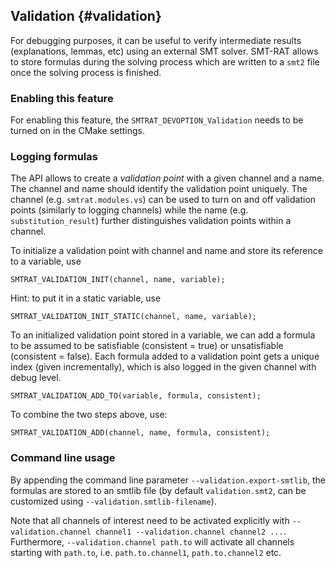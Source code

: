 ## Validation {#validation}

For debugging purposes, it can be useful to verify intermediate results (explanations, lemmas, etc) using an external SMT solver. SMT-RAT allows to store formulas during the solving process which are written to a `smt2` file once the solving process is finished.

### Enabling this feature

For enabling this feature, the `SMTRAT_DEVOPTION_Validation` needs to be turned on in the CMake settings.

### Logging formulas

The API allows to create a *validation point* with a given channel and a name. The channel and name should identify the validation point uniquely. The channel (e.g. `smtrat.modules.vs`) can be used to turn on and off validation points (similarly to logging channels) while the name (e.g. `substitution_result`) further distinguishes validation points within a channel.

To initialize a validation point with channel and name and store its reference to a variable, use

    SMTRAT_VALIDATION_INIT(channel, name, variable);

Hint: to put it in a static variable, use

    SMTRAT_VALIDATION_INIT_STATIC(channel, name, variable);

To an initialized validation point stored in a variable, we can add a formula to be assumed to be satisfiable (consistent = true) or unsatisfiable (consistent = false). Each formula added to a validation point gets a unique index (given incrementally), which is also logged in the given channel with debug level.

    SMTRAT_VALIDATION_ADD_TO(variable, formula, consistent);

To combine the two steps above, use:

    SMTRAT_VALIDATION_ADD(channel, name, formula, consistent);

### Command line usage

By appending the command line parameter `--validation.export-smtlib`, the formulas are stored to an smtlib file (by default `validation.smt2`, can be customized using `--validation.smtlib-filename`).

Note that all channels of interest need to be activated explicitly with  `--validation.channel channel1 --validation.channel channel2 ...`. Furthermore, `--validation.channel path.to` will activate all channels starting with `path.to`, i.e. `path.to.channel1`, `path.to.channel2` etc.